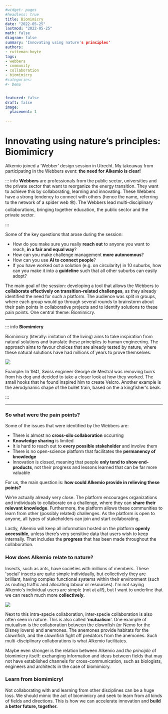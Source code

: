 ```yaml
---
#widget: pages
#headless: true
title: Biomimicry
date: "2022-05-25"
lastmod: "2022-05-25"
math: false
diagram: false
summary: 'Innovating using nature's principles'
authors:
- rutteman-hoyte
tags:
- webbers
- community
- collaboration
- biomimicry
#categories:
#- Demo


featured: false
draft: false
image:
  placement: 1
  
---
```


# **Innovating using nature’s principles: Biomimicry**

Alkemio joined a ‘Webber’ design session in Utrecht. My takeaway from participating in the Webbers event: **the need for Alkemio is clear!** 


::: info
**Webbers** are professionals from the public sector, universities and the private sector that want to reorganize the energy transition. They want to achieve this by collaborating, learning and innovating. These Webbers have a strong tendency to connect with others (hence the name, referring to the network of a spider web :spider_web:). The Webbers lead multi-disciplinary collaborations, bringing together education, the public sector and the private sector. 

:::

Some of the key questions that arose during the session:

- How do you make sure you really **reach out** to anyone you want to reach, **in a fair and equal way**?
- How can you make challenge management **more autonomous**?
- How can you use **AI to connect people**?
- If you have worked out a solution (e.g. on circularity) in 10 suburbs, how can you make it into a **guideline** such that all other suburbs can easily adopt?

The main goal of the session: developing a tool that allows the Webbers to **collaborate effectively on transition-related challenges**, as they already identified the need for such a platform. The audience was split in groups, where each group would go through several rounds to brainstorm about their pain points in collaborative projects and to identify solutions to these pain points. One central theme: Biomimicry.




---
::: info 
**Biomimicry**

Biomimicry (literally: imitation of the living) aims to take inspiration from natural solutions and translate these principles to human engineering. The approach aims to favour choices that are already tested by nature, where these natural solutions have had millions of years to prove themselves. 

![](https://i.imgur.com/3vwkJby.jpg)

              			
Example: In 1941, Swiss engineer George de Mestral was removing burrs from his dog and decided to take a closer look at how they worked. The small hooks that he found inspired him to create Velcro. Another example is the aerodynamic shape of the bullet train, based on the a kingfisher's beak.

::: 

--- 


### So what were the pain points?

Some of the issues that were identified by the Webbers are:

-	There is almost no **cross-silo collaboration** occurring 
-	**Knowledge sharing** is limited
-	It is hard to reach out to **every possible stakeholder** and involve them
-	There is no open-science platform that facilitates the **permanency of knowledge**
-	Innovation is closed, meaning that people **only tend to show end-products**, not their progress and lessons learned that can be far more valuable

For us, the main question is: **how could Alkemio provide in relieving these points?**

We’re actually already very close. The platform encourages organizations and individuals to collaborate on a challenge, where they can **share their relevant knowledge**. Furthermore, the platform allows these communities to learn from other (possibly related) challenges. As the platform is open to anyone, all types of stakeholders can join and start collaborating. 

Lastly, Alkemio will keep all information hosted on the platform **openly accessible**, unless there’s very sensitive data that users wish to keep internally. That includes the **progress** that has been made throughout the collaboration.

### How does Alkemio relate to nature?

Insects, such as ants, have societies with millions of members. These 'social' insects are quite simple individually, but collectively they are brilliant, having complex functional systems within their environment (such as routing traffic and allocating labour or resources). I'm not saying Alkemio's individual users are simple (not at all!), but I want to underline that we can reach much more **collectively**.

![](https://i.imgur.com/TaPSsJE.jpg)


Next to this intra-specie collaboration, inter-specie collaboration is also often seen in nature. This is also called '**mutualism**'. One example of mutualism is the collaboration between the clownfish (or Nemo for the Disney lovers) and anemones. The anemones provide habitats for the clownfish, and the clownfish fight off predators from the anemones. Such multi-disciplinary collaborations is what Alkemio facilitates. 


Maybe even stronger is the relation between Alkemio and *the principle* of biomimicry itself: exchanging information and ideas between fields that may not have established channels for cross-communication, such as biologists, engineers and architects in the case of biomimicry. 

### Learn from biomimicry!

Not collaborating with and learning from other disciplines can be a huge loss. We should mimic the act of biomimicry and seek to learn from all kinds of fields and directions. This is how we can accelerate innovation and **build a better future, together.**


